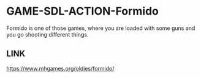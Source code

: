 # GAME-SDL-ACTION-Formido
Formido is one of those games, where you are loaded with some guns and you go shooting different things.

## LINK ##
https://www.mhgames.org/oldies/formido/
